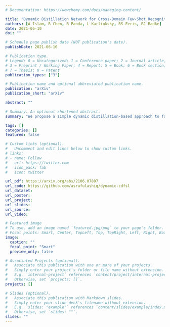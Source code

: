 ```yaml
---
# Documentation: https://wowchemy.com/docs/managing-content/

title: "Dynamic Distillation Network for Cross-Domain Few-Shot Recognition with Unlabeled Data"
authors: [A Islam, R Chen, R Panda, L Karlinksky, RS Feris, RJ Radke]
date: 2021-06-10
doi: ""

# Schedule page publish date (NOT publication's date).
publishDate: 2021-06-10

# Publication type.
# Legend: 0 = Uncategorized; 1 = Conference paper; 2 = Journal article;
# 3 = Preprint / Working Paper; 4 = Report; 5 = Book; 6 = Book section;
# 7 = Thesis; 8 = Patent
publication_types: ["3"]

# Publication name and optional abbreviated publication name.
publication: "arXiv"
publication_short: "arXiv"

abstract: ""

# Summary. An optional shortened abstract.
summary: "We propose a simple dynamic distillation-based approach to facilitate unlabeled images from the novel/base dataset. We impose consistency regularization by calculating predictions from the weakly-augmented versions of the unlabeled images from a teacher network and matching it with the strongly augmented versions of the same images from a student network. The parameters of the teacher network are updated as exponential moving average of the parameters of the student network. We show that the proposed network learns representation that can be easily adapted to the target domain even though it has not been trained with target-specific classes during the pretraining phase."

tags: []
categories: []
featured: false

# Custom links (optional).
#   Uncomment and edit lines below to show custom links.
# links:
# - name: Follow
#   url: https://twitter.com
#   icon_pack: fab
#   icon: twitter

url_pdf: https://arxiv.org/abs/2106.07807
url_code: https://github.com/asrafulashiq/dynamic-cdfsl
url_dataset:
url_poster:
url_project:
url_slides:
url_source:
url_video:

# Featured image
# To use, add an image named `featured.jpg/png` to your page's folder. 
# Focal points: Smart, Center, TopLeft, Top, TopRight, Left, Right, BottomLeft, Bottom, BottomRight.
image:
  caption: ""
  focal_point: "Smart"
  preview_only: false

# Associated Projects (optional).
#   Associate this publication with one or more of your projects.
#   Simply enter your project's folder or file name without extension.
#   E.g. `internal-project` references `content/project/internal-project/index.md`.
#   Otherwise, set `projects: []`.
projects: []

# Slides (optional).
#   Associate this publication with Markdown slides.
#   Simply enter your slide deck's filename without extension.
#   E.g. `slides: "example"` references `content/slides/example/index.md`.
#   Otherwise, set `slides: ""`.
slides: ""
---
```

